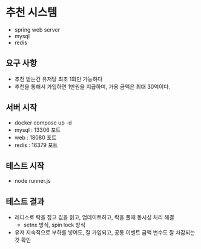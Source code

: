 # 추천 시스템

- spring web server
- mysql
- redis

## 요구 사항

- 추천 받는건 유저당 최초 1회만 가능하다
- 추천을 통해서 가입하면 1만원을 지급하며, 가용 금액은 최대 30억이다.

## 서버 시작

- docker compose up -d
- mysql : 13306 포트
- web : 18080 포트
- redis : 16379 포트

## 테스트 시작

- node runner.js

## 테스트 결과

- 레디스로 락을 잡고 값을 읽고, 업데이트하고, 락을 풀때 동시성 처리 해결
  - setnx 방식, spin lock 방식
- 유저 지속적으로 부하를 넣어도, 잘 가입되고, 공통 이벤트 금액 변수도 잘 차감되는 것 확인

